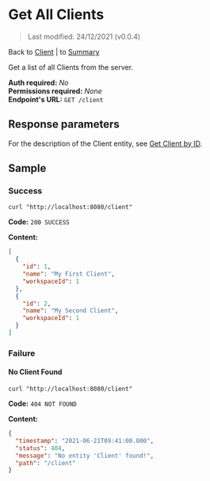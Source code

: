# Get All Clients

> Last modified: 24/12/2021 (v0.0.4)

Back to [Client](../Client.md) | to [Summary](../../README.md)

Get a list of all Clients from the server.

**Auth required:** _No_  
**Permissions required:** _None_  
**Endpoint's URL:** `GET /client`

## Response parameters

For the description of the Client entity, see [Get Client by ID](Get-Client-by-ID.md).

## Sample

### Success

```shell
curl "http://localhost:8080/client"
```

**Code:** `200 SUCCESS`

**Content:**

```json
[
  {
    "id": 1,
    "name": "My First Client",
    "workspaceId": 1
  },
  {
    "id": 2,
    "name": "My Second Client",
    "workspaceId": 1
  }
]
```

### Failure

#### No Client Found

```shell
curl "http://localhost:8080/client"
```

**Code:** `404 NOT FOUND`

**Content:**

```json
{
  "timestamp": "2021-06-21T09:41:00.000",
  "status": 404,
  "message": "No entity 'Client' found!",
  "path": "/client"
}
```
